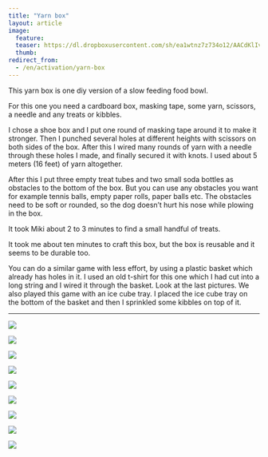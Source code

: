```yaml
---
title: "Yarn box"
layout: article
image:
  feature:
  teaser: https://dl.dropboxusercontent.com/sh/ea1wtnz7z734o12/AACdKlIvYQw9CdjRqIl0-r7Ca/aktivointi/narulaatikko/DSC38281-245px.jpg
  thumb:
redirect_from:
  - /en/activation/yarn-box
---
```


This yarn box is one diy version of a slow feeding food bowl.

For this one you need a cardboard box, masking tape, some yarn, scissors, a needle and any treats or kibbles.

I chose a shoe box and I put one round of masking tape around it to make it stronger. Then I punched several holes at different heights with scissors on both sides of the box. After this I wired many rounds of yarn with a needle through these holes I made, and finally secured it with knots. I used about 5 meters (16 feet) of yarn altogether. 

After this I put three empty treat tubes and two small soda bottles as obstacles to the bottom of the box. But you can use any obstacles you want for example tennis balls, empty paper rolls, paper balls etc. The obstacles need to be soft or rounded, so the dog doesn’t hurt his nose while plowing in the box.

It took Miki about 2 to 3 minutes to find a small handful of treats.

It took me about ten minutes to craft this box, but the box is reusable and it seems to be durable too.

You can do a similar game with less effort, by using a plastic basket which already has holes in it. I used an old t-shirt for this one which I had cut into a long string and I wired it through the basket. Look at the last pictures. We also played this game with an ice cube tray. I placed the ice cube tray on the bottom of the basket and then I sprinkled some kibbles on top of it.

---

[![](https://dl.dropboxusercontent.com/sh/ea1wtnz7z734o12/AAC6_ru6HWKuh68eaip6RLhma/aktivointi/narulaatikko/DSC38289-800px.jpg)](https://dl.dropboxusercontent.com/sh/ea1wtnz7z734o12/AADQKJlfyg6CrSmPJ5_RUg5la/aktivointi/narulaatikko/DSC38289.jpg)

[![](https://dl.dropboxusercontent.com/sh/ea1wtnz7z734o12/AAC6TeUww-lnSBM_iTyAJYkva/aktivointi/narulaatikko/DSC38369-800px.jpg)](https://dl.dropboxusercontent.com/sh/ea1wtnz7z734o12/AAAwc0XJkUbiw3gWolbr6Msxa/aktivointi/narulaatikko/DSC38369.jpg)

[![](https://dl.dropboxusercontent.com/sh/ea1wtnz7z734o12/AADrD3wI2O5IO5tnNjELQuFFa/aktivointi/narulaatikko/DSC38605-800px.jpg)](https://dl.dropboxusercontent.com/sh/ea1wtnz7z734o12/AAArJE5nsjht4StRVD_q-qpOa/aktivointi/narulaatikko/DSC38605.jpg)

[![](https://dl.dropboxusercontent.com/sh/ea1wtnz7z734o12/AABYERxgPx1ynqi2j3BLqeAxa/aktivointi/narulaatikko/DSC38663-800px.jpg)](https://dl.dropboxusercontent.com/sh/ea1wtnz7z734o12/AADw94GQnCzqcOz-HXW7-9Rba/aktivointi/narulaatikko/DSC38663.jpg)

[![](https://dl.dropboxusercontent.com/sh/ea1wtnz7z734o12/AAAWK5Mbwze0eFw7k1Ub9Uaya/aktivointi/narulaatikko/DSC38281-800px.jpg)](https://dl.dropboxusercontent.com/sh/ea1wtnz7z734o12/AABtpmPKBOVjdhI-p_KequKca/aktivointi/narulaatikko/DSC38281.jpg)

[![](https://dl.dropboxusercontent.com/sh/ea1wtnz7z734o12/AACJutJLfxC8wP0uLUrnOLwpa/aktivointi/narulaatikko/DSC41459-800px.jpg)](https://dl.dropboxusercontent.com/sh/ea1wtnz7z734o12/AACfQ3JrHxGHKXBSLrzVReECa/aktivointi/narulaatikko/DSC41459.jpg)

[![](https://dl.dropboxusercontent.com/sh/ea1wtnz7z734o12/AADZm8XbCRYmAoLf7gnGXgX4a/aktivointi/narulaatikko/DSC41461-800px.jpg)](https://dl.dropboxusercontent.com/sh/ea1wtnz7z734o12/AABvL0rZ6SB_Ip7GV3Bbt6YRa/aktivointi/narulaatikko/DSC41461.jpg)

[![](https://dl.dropboxusercontent.com/sh/ea1wtnz7z734o12/AAAw01N6W5YkGm-yIqbj9nEDa/aktivointi/narulaatikko/DSC41478-800px.jpg)](https://dl.dropboxusercontent.com/sh/ea1wtnz7z734o12/AABNHRrgXGuQYyGLJSOjx0Pja/aktivointi/narulaatikko/DSC41478.jpg)

[![](https://dl.dropboxusercontent.com/sh/ea1wtnz7z734o12/AAD0IZX4QJuUuoz4MnxMi2Aia/aktivointi/narulaatikko/DSC48263-800px.jpg)](https://dl.dropboxusercontent.com/sh/ea1wtnz7z734o12/AABj9dvHO0MfpgvoCNy_G9r1a/aktivointi/narulaatikko/DSC48263.jpg)
